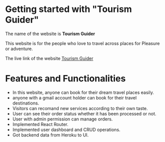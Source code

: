 # Getting started with "Tourism Guider"

The name of the website is **Tourism Guider**

This website is for the people who love to travel across places for Pleasure or adventure.

The live link of the website [Tourism Guider](https://tourism-guider.web.app)

# Features and Functionalities

- In this website, anyone can book for their dream travel places easily.
- anyone with a gmail account holder can book for their travel destinations.
- Visitors can recomand new services according to their own taste.
- User can see their order status whether it has been processed or not.
- User with admin permission can manage orders.
-	Implemented React Router.
-	Implemented user dashboard and CRUD operations.
-	Got backend data from Heroku to UI.

